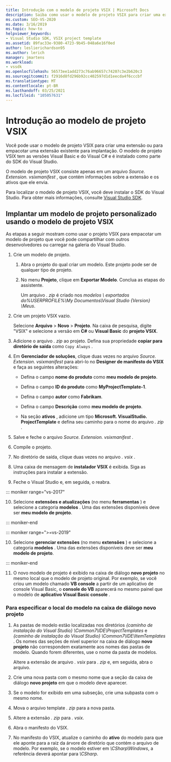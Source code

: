 ```yaml
---
title: Introdução com o modelo de projeto VSIX | Microsoft Docs
description: Saiba como usar o modelo de projeto VSIX para criar uma extensão ou para empacotar uma extensão existente para implantação.
ms.custom: SEO-VS-2020
ms.date: 3/16/2019
ms.topic: how-to
helpviewer_keywords:
- Visual Studio SDK, VSIX project template
ms.assetid: 89fac33e-9380-4723-9b45-048a6e16f0ed
author: leslierichardson95
ms.author: lerich
manager: jmartens
ms.workload:
- vssdk
ms.openlocfilehash: 56573ee1add273c76ab96657c74207c3e2b620c3
ms.sourcegitcommit: f2916d8fd296b92cc402597d1d1eecda4f6cccbf
ms.translationtype: MT
ms.contentlocale: pt-BR
ms.lasthandoff: 03/25/2021
ms.locfileid: "105057631"
---
```

# <a name="get-started-with-the-vsix-project-template"></a>Introdução ao modelo de projeto VSIX

Você pode usar o modelo de projeto VSIX para criar uma extensão ou para empacotar uma extensão existente para implantação. O modelo de projeto VSIX tem as versões Visual Basic e do Visual C# e é instalado como parte do SDK do Visual Studio.

 O modelo de projeto VSIX consiste apenas em um arquivo *Source. Extension. vsixmanifest* , que contém informações sobre a extensão e os ativos que ele envia.

 Para localizar o modelo de projeto VSIX, você deve instalar o SDK do Visual Studio. Para obter mais informações, consulte [Visual Studio SDK](../extensibility/visual-studio-sdk.md).

## <a name="deploy-a-custom-project-template-using-the-vsix-project-template"></a>Implantar um modelo de projeto personalizado usando o modelo de projeto VSIX

 As etapas a seguir mostram como usar o projeto VSIX para empacotar um modelo de projeto que você pode compartilhar com outros desenvolvedores ou carregar na galeria do Visual Studio.

1. Crie um modelo de projeto.

    1. Abra o projeto do qual criar um modelo. Este projeto pode ser de qualquer tipo de projeto.

    2. No menu **Projeto**, clique em **Exportar Modelo**. Conclua as etapas do assistente.

         Um arquivo *. zip* é criado nos *modelos \\ exportados do%USERPROFILE%\My Documentos\Visual Studio {Version} \Meus*.

2. Crie um projeto VSIX vazio.

     Selecione **Arquivo** > **Novo** > **Projeto**. Na caixa de pesquisa, digite "VSIX" e selecione a versão em **C#** ou **Visual Basic** do **projeto VSIX**.

3. Adicione o arquivo *. zip* ao projeto. Defina sua propriedade **copiar para diretório de saída** como `Copy Always` .

4. Em **Gerenciador de soluções**, clique duas vezes no arquivo *Source. Extension. vsixmanifest* para abri-lo no **Designer de manifesto do VSIX** e faça as seguintes alterações:

    - Defina o campo **nome do produto** como **meu modelo de projeto**.

    - Defina o campo **ID do produto** como **MyProjectTemplate-1**.

    - Defina o campo **autor** como **Fabrikam**.

    - Defina o campo **Descrição** como **meu modelo de projeto**.

    - Na seção **ativos** , adicione um tipo **Microsoft. VisualStudio. ProjectTemplate** e defina seu caminho para o nome do arquivo *. zip* .

5. Salve e feche o arquivo *Source. Extension. vsixmanifest* .

6. Compile o projeto.

7. No diretório de saída, clique duas vezes no arquivo *. vsix* .

8. Uma caixa de mensagem de **instalador VSIX** é exibida. Siga as instruções para instalar a extensão.

9. Feche o Visual Studio e, em seguida, o reabra.

::: moniker range="vs-2017"

10. Selecione **extensões e atualizações** (no menu **ferramentas** ) e selecione a categoria **modelos** . Uma das extensões disponíveis deve ser **meu modelo de projeto**.

::: moniker-end

::: moniker range=">=vs-2019"

10. Selecione **gerenciar extensões** (no menu **extensões** ) e selecione a categoria **modelos** . Uma das extensões disponíveis deve ser **meu modelo de projeto**.

::: moniker-end

11. O novo modelo de projeto é exibido na caixa de diálogo **novo projeto** no mesmo local que o modelo de projeto original. Por exemplo, se você criou um modelo chamado **VB console** a partir de um aplicativo de console Visual Basic, o **console do VB** aparecerá no mesmo painel que o modelo de **aplicativo Visual Basic console** .

### <a name="to-specify-the-location-of-the-template-in-the-new-project-dialog-box"></a>Para especificar o local do modelo na caixa de diálogo novo projeto

1. As pastas de modelo estão localizadas nos diretórios *{caminho de instalação do Visual Studio} \Common7\IDE\ProjectTemplates* e *{caminho de instalação do Visual Studio} \Common7\IDE\ItemTemplates* . Os nomes das seções de nível superior na caixa de diálogo **novo projeto** não correspondem exatamente aos nomes das pastas de modelo. Quando forem diferentes, use o nome da pasta de modelos.

    Altere a extensão de arquivo *. vsix* para *. zip* e, em seguida, abra o arquivo.

2. Crie uma nova pasta com o mesmo nome que a seção da caixa de diálogo **novo projeto** em que o modelo deve aparecer.

3. Se o modelo for exibido em uma subseção, crie uma subpasta com o mesmo nome.

4. Mova o arquivo template *. zip* para a nova pasta.

5. Altere a extensão *. zip* para *. vsix*.

6. Abra o manifesto do VSIX.

7. No manifesto do VSIX, atualize o caminho do **ativo** do modelo para que ele aponte para a raiz da árvore de diretório que contém o arquivo de modelo. Por exemplo, se o modelo estiver em *\CSharp\Windows*, a referência deverá apontar para *\CSharp*.
